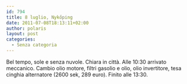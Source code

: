 ```yaml
---
id: 794
title: 8 luglio, Nykőping
date: 2011-07-08T18:13:11+02:00
author: polaris
layout: post
categories:
  - Senza categoria
---
```

Bel tempo, sole e senza nuvole. Chiara in città. Alle 10:30 arrivato meccanico. Cambio olio motore, filtri gasolio e olio, olio invertitore, tesa cinghia alternatore (2600 sek, 289 euro). Finito alle 13:30.